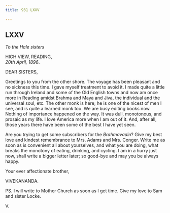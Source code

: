 ```yaml
---
title: 931 LXXV

---
```

  

  
  
  
  


## LXXV

*To the Hale sisters*

HIGH VIEW, READING,  
*20th April, 1896*.

DEAR SISTERS,

Greetings to you from the other shore. The voyage has been pleasant and
no sickness this time. I gave myself treatment to avoid it. I made quite
a little run through Ireland and some of the Old English towns and now
am once more in Reading amidst Brahma and Maya and Jiva, the individual
and the universal soul, etc. The other monk is here; he is one of the
nicest of men I see, and is quite a learned monk too. We are busy
editing books now. Nothing of importance happened on the way. It was
dull, monotonous, and prosaic as my life. I love America more when I am
out of it. And, after all, those years there have been some of the best
I have yet seen.

Are you trying to get some subscribers for the *Brahmavadin*? Give my
best love and kindest remembrance to Mrs. Adams and Mrs. Conger. Write
me as soon as is convenient all about yourselves, and what you are
doing, what breaks the monotony of eating, drinking, and cycling. I am
in a hurry just now, shall write a bigger letter later; so good-bye and
may you be always happy. 

Your ever affectionate brother,

VIVEKANANDA.

  
PS. I will write to Mother Church as soon as I get time. Give my love to
Sam and sister Locke. 

V.